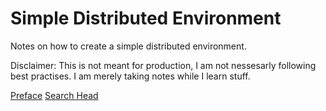 # Simple Distributed Environment
Notes on how to create a simple distributed environment.

Disclaimer: This is not meant for production, I am not nessesarly following best practises. I am merely taking notes while I learn stuff.

[Preface](./preface.md)
[Search Head](./search_head.md)
